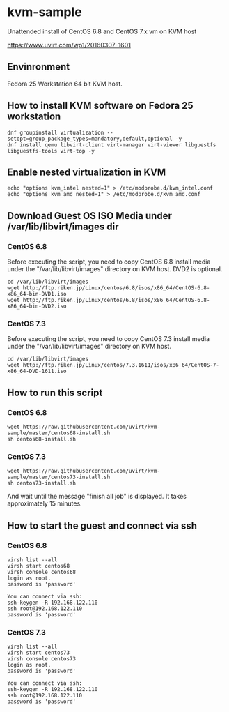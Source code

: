 # kvm-sample
Unattended install of CentOS 6.8 and CentOS 7.x vm on KVM host

https://www.uvirt.com/wp1/20160307-1601

## Envinronment

Fedora 25 Workstation 64 bit KVM host.

## How to install KVM software on Fedora 25 workstation

    dnf groupinstall virtualization --setopt=group_package_types=mandatory,default,optional -y
    dnf install qemu libvirt-client virt-manager virt-viewer libguestfs libguestfs-tools virt-top -y

## Enable nested virtualization in KVM

    echo "options kvm_intel nested=1" > /etc/modprobe.d/kvm_intel.conf
    echo "options kvm_amd nested=1" > /etc/modprobe.d/kvm_amd.conf

## Download Guest OS ISO Media under /var/lib/libvirt/images dir

### CentOS 6.8
Before executing the script, you need to copy CentOS 6.8 install media under the "/var/lib/libvirt/images" directory on KVM host. DVD2 is optional.

    cd /var/lib/libvirt/images
    wget http://ftp.riken.jp/Linux/centos/6.8/isos/x86_64/CentOS-6.8-x86_64-bin-DVD1.iso
    wget http://ftp.riken.jp/Linux/centos/6.8/isos/x86_64/CentOS-6.8-x86_64-bin-DVD2.iso

### CentOS 7.3
Before executing the script, you need to copy CentOS 7.3 install media under the "/var/lib/libvirt/images" directory on KVM host.

    cd /var/lib/libvirt/images
    wget http://ftp.riken.jp/Linux/centos/7.3.1611/isos/x86_64/CentOS-7-x86_64-DVD-1611.iso

## How to run this script

### CentOS 6.8
    wget https://raw.githubusercontent.com/uvirt/kvm-sample/master/centos68-install.sh
    sh centos68-install.sh

### CentOS 7.3
    wget https://raw.githubusercontent.com/uvirt/kvm-sample/master/centos73-install.sh
    sh centos73-install.sh

And wait until the message "finish all job" is displayed.
It takes approximately 15 minutes.

## How to start the guest and connect via ssh

### CentOS 6.8
    virsh list --all
    virsh start centos68
    virsh console centos68
    login as root.
    password is 'password'

    You can connect via ssh:
    ssh-keygen -R 192.168.122.110
    ssh root@192.168.122.110
    password is 'password'

### CentOS 7.3
    virsh list --all
    virsh start centos73
    virsh console centos73
    login as root.
    password is 'password'

    You can connect via ssh:
    ssh-keygen -R 192.168.122.110
    ssh root@192.168.122.110
    password is 'password'


